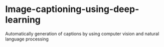 # Image-captioning-using-deep-learning
Automatically generation of captions by using computer vision and natural language processing
